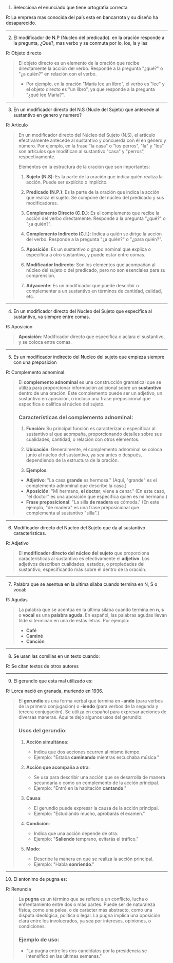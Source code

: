 1. Selecciona el enunciado que tiene ortografia correcta

R: La empresa mas conocida del país esta en bancarrota y su diseño ha desaparecido.

---

2. El modificador de N.P (Nucleo del predicado). en la oración responde a la pregunta, ¿Que?, mas verbo y se conmuta por lo, los, la y las 

R: Objeto directo

> El objeto directo es un elemento de la oración que recibe directamente la acción del verbo. Responde a la pregunta "¿qué?" o "¿a quién?" en relación con el verbo. 
> - Por ejemplo, en la oración "María lee un libro", el verbo es "lee" y el objeto directo es "un libro", ya que responde a la pregunta "¿qué lee María?".

---
3. En un modificador directo del N.S (Nucle del Sujeto) que antecede al sustantivo en genero y numero?

R: Articulo 

>  En un modificador directo del Núcleo del Sujeto (N.S), el artículo efectivamente antecede al sustantivo y concuerda con él en género y número. Por ejemplo, en la frase "la casa" o "los perros", "la" y "los" son artículos que modifican al sustantivo "casa" y "perros", respectivamente.
>
> Elementos en la estructura de la oración que son importantes:
>
> 1. **Sujeto (N.S)**: Es la parte de la oración que indica quién realiza la acción. Puede ser explícito o implícito.
>
> 2. **Predicado (N.P.)**: Es la parte de la oración que indica la acción que realiza el sujeto. Se compone del núcleo del predicado y sus modificadores.
>
> 3. **Complemento Directo (C.D.)**: Es el complemento que recibe la acción del verbo directamente. Responde a la pregunta "¿qué?" o "¿a quién?".
>
> 4. **Complemento Indirecto (C.I.)**: Indica a quién se dirige la acción del verbo. Responde a la pregunta "¿a quién?" o "¿para quién?".
>
> 5. **Aposición**: Es un sustantivo o grupo nominal que explica o especifica a otro sustantivo, y puede estar entre comas.
>
> 6. **Modificador Indirecto**: Son los elementos que acompañan al núcleo del sujeto o del predicado, pero no son esenciales para su comprensión.
>
> 7. **Adyacente**: Es un modificador que puede describir o complementar a un sustantivo en términos de cantidad, calidad, etc.

---
4. En un modificador directo del Nucleo del Sujeto que especifica al sustantivo, va siempre entre comas. 

R: Aposicion

> **Aposición**: Modificador directo que especifica o aclara el sustantivo, y se coloca entre comas.
---

5. Es un modificador indirecto del Nucleo del sujeto que empieza siempre con una preposicion 

R: Complemento adnominal.  

> El **complemento adnominal** es una construcción gramatical que se utiliza para proporcionar información adicional sobre un **sustantivo** dentro de una oración. Este complemento puede ser un adjetivo, un sustantivo en aposición, o incluso una frase preposicional que especifica o califica al núcleo del sujeto.
>
> ### Características del complemento adnominal:
>
> 1. **Función**: Su principal función es caracterizar o especificar al sustantivo al que acompaña, proporcionando detalles sobre sus cualidades, cantidad, o relación con otros elementos.
>
> 2. **Ubicación**: Generalmente, el complemento adnominal se coloca junto al núcleo del sustantivo, ya sea antes o después, dependiendo de la estructura de la oración.
>
> 3. **Ejemplos**:
>   - **Adjetivo**: "La casa **grande** es hermosa." (Aquí, "grande" es el complemento adnominal que describe la casa.)
>   - **Aposición**: "Mi hermano, **el doctor**, viene a cenar." (En este caso, "el doctor" es una aposición que especifica quién es mi hermano.)
>   - **Frase preposicional**: "La silla **de madera** es cómoda." (En este ejemplo, "de madera" es una frase preposicional que complementa al sustantivo "silla".)
>

---

6. Modificador directo del Nucleo del Sujeto que da al sustantivo caracteristicas. 

R: Adjetivo

> El **modificador directo del núcleo del sujeto** que proporciona características al sustantivo es efectivamente el **adjetivo**. Los adjetivos describen cualidades, estados, o propiedades del sustantivo, especificando más sobre él dentro de la oración.

---
7. Palabra que se asentua en la ultima silaba cuando termina en N, S o vocal:  

R: Agudas

> La palabra que se acentúa en la última sílaba cuando termina en **n**, **s** o **vocal** es una **palabra aguda**. En español, las palabras agudas llevan tilde si terminan en una de estas letras. Por ejemplo:
>
> - **Café**
> - **Caminé**
> - **Canción**

---
8. Se usan las comillas en un texto cuando:  

R: Se citan textos de otros autores

---

9. El gerundio que esta mal utilizado es:  

R: Lorca nació en granada, muriendo en 1936.

> El **gerundio** es una forma verbal que termina en **-ando** (para verbos de la primera conjugación) o **-iendo** (para verbos de la segunda y tercera conjugación). Se utiliza en español para expresar acciones de diversas maneras. Aquí te dejo algunos usos del gerundio:
>
> ### Usos del gerundio:
>
> 1. **Acción simultánea**:
>    - Indica que dos acciones ocurren al mismo tiempo.
>    - Ejemplo: "Estaba **caminando** mientras escuchaba música."
>
> 2. **Acción que acompaña a otra**:
>    - Se usa para describir una acción que se desarrolla de manera secundaria o como un complemento de la acción principal.
>    - Ejemplo: "Entró en la habitación **cantando**."
>
> 3. **Causa**:
>    - El gerundio puede expresar la causa de la acción principal.
>    - Ejemplo: "Estudiando mucho, aprobarás el examen."
>
> 4. **Condición**:
>    - Indica que una acción depende de otra.
>    - Ejemplo: "**Saliendo** temprano, evitarás el tráfico."
>
> 5. **Modo**:
>    - Describe la manera en que se realiza la acción principal.
>    - Ejemplo: "Habla **sonriendo**."

---

10. El antonimo de pugna es: 

R: Renuncia

> La **pugna** es un término que se refiere a un conflicto, lucha o enfrentamiento entre dos o más partes. Puede ser de naturaleza física, como una pelea, o de carácter más abstracto, como una disputa ideológica, política o legal. La pugna implica una oposición clara entre los involucrados, ya sea por intereses, opiniones, o condiciones.
>
> ### Ejemplo de uso:
> - "La pugna entre los dos candidatos por la presidencia se intensificó en las últimas semanas."


